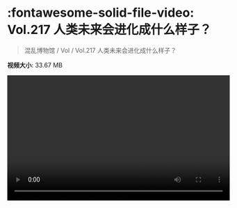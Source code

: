 # :fontawesome-solid-file-video: Vol.217 人类未来会进化成什么样子？

> 混乱博物馆 / Vol / Vol.217 人类未来会进化成什么样子？

**视频大小**: 33.67 MB

<video id="V-ddb91fa78b8a9c8664f5c0bfb271f20e" width="512" height="288" preload="none" playsinline webkit-playsinline></video>